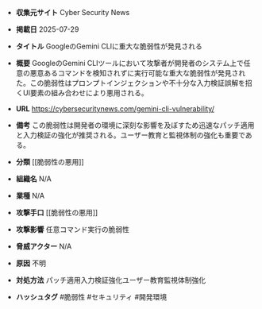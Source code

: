 - **収集元サイト**
Cyber Security News

- **掲載日**
2025-07-29

- **タイトル**
GoogleのGemini CLIに重大な脆弱性が発見される

- **概要**
GoogleのGemini CLIツールにおいて攻撃者が開発者のシステム上で任意の悪意あるコマンドを検知されずに実行可能な重大な脆弱性が発見された。この脆弱性はプロンプトインジェクションや不十分な入力検証誤解を招くUI要素の組み合わせにより悪用される。

- **URL**
https://cybersecuritynews.com/gemini-cli-vulnerability/

- **備考**
この脆弱性は開発者の環境に深刻な影響を及ぼすため迅速なパッチ適用と入力検証の強化が推奨される。ユーザー教育と監視体制の強化も重要である。

- **分類**
[[脆弱性の悪用]]

- **組織名**
N/A

- **業種**
N/A

- **攻撃手口**
[[脆弱性の悪用]]

- **攻撃影響**
任意コマンド実行の脆弱性

- **脅威アクター**
N/A

- **原因**
不明

- **対処方法**
パッチ適用入力検証強化ユーザー教育監視体制強化

- **ハッシュタグ**
#脆弱性 #セキュリティ #開発環境
